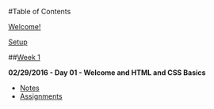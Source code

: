 #Table of Contents

[Welcome!](/intro/README.md)

[Setup](/intro/setup.md)

<!--
##[Week 2](/week-02)

**03/10/2016 - Day 09 - Typography Introduction**
- [Notes](/week-02/day-09)
- [Assignments](/week-02/day-09/assignments)

**03/09/2016 - Day 08 - Advanced Sass Grid Mixins**
- [Notes](/week-02/day-08)
- [Assignments](/week-02/day-08/assignments)

**03/08/2016 - Day 07 - Sass Basics and Introduction to Grid Systems**
- [Notes](/week-02/day-07)
- [Assignments](/week-02/day-07/assignments)

**03/07/2016 - Day 06 - Github and the Command Line**
- [Notes](/week-02/day-06)
- [Assignments](/week-02/day-06/assignments)
-->

##[Week 1](/week-01)
<!--
**03/03/2016 - Day 04 - Responsive Design, Media Queries, and Cross-Browser Compatibility**
- [Notes](/week-01/day-04)
- [Assignments](/week-01/day-04/assignments)

**03/02/2016 - Day 03 - HTML Structural Elements and CSS Specificity**
- [Notes](/week-01/day-03)
- [Assignments](/week-01/day-03/assignments)

**03/01/2016 - Day 02 - CSS Box Model and Positioning**
- [Notes](/week-01/day-02)
- [Assignments](/week-01/day-02/assignments)
-->
**02/29/2016 - Day 01 - Welcome and HTML and CSS Basics**
- [Notes](/week-01/day-01)
- [Assignments](/week-01/day-01/assignments)
